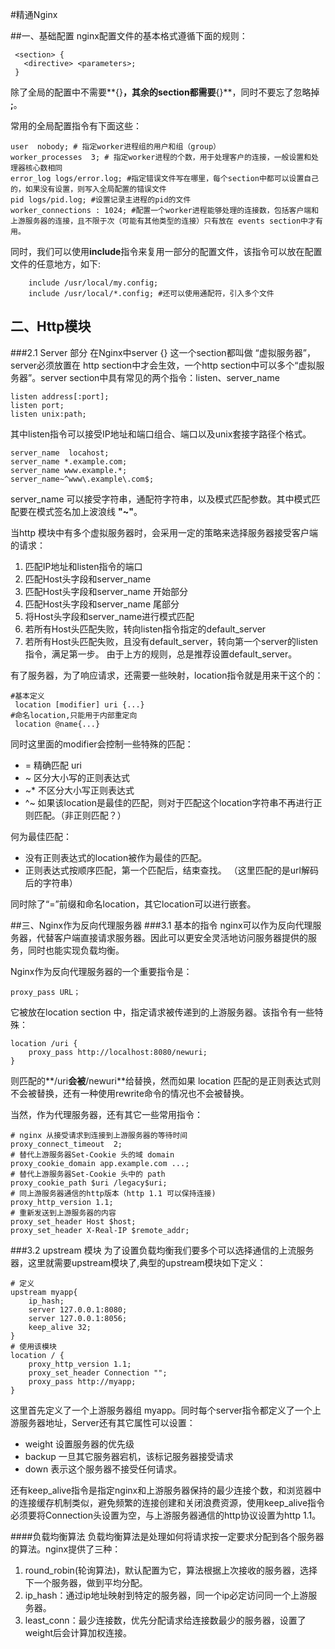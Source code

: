 #精通Nginx

##一、基础配置
nginx配置文件的基本格式遵循下面的规则：

```
 <section> {
   <directive> <parameters>;
 }
```
除了全局的配置中不需要**{}**，其余的section都需要**{}**，同时不要忘了忽略掉  **;**。

常用的全局配置指令有下面这些：

```
user  nobody; # 指定worker进程组的用户和组（group）
worker_processes  3; # 指定worker进程的个数，用于处理客户的连接，一般设置和处理器核心数相同
error_log logs/error.log; #指定错误文件写在哪里，每个section中都可以设置自己的，如果没有设置，则写入全局配置的错误文件
pid logs/pid.log; #设置记录主进程的pid的文件
worker_connections : 1024; #配置一个worker进程能够处理的连接数，包括客户端和上游服务器的连接，且不限于次（可能有其他类型的连接）只有放在 events section中才有用。
```
同时，我们可以使用**include**指令来复用一部分的配置文件，该指令可以放在配置文件的任意地方，如下:
```
    include /usr/local/my.config;
    include /usr/local/*.config; #还可以使用通配符，引入多个文件
```

## 二、Http模块

###2.1 Server 部分
在Nginx中server {} 这一个section都叫做 “虚拟服务器”，server必须放置在 http section中才会生效，一个http section中可以多个“虚拟服务器”。server section中具有常见的两个指令：listen、server_name

```dsconfig
listen address[:port];
listen port;
listen unix:path;
```
其中listen指令可以接受IP地址和端口组合、端口以及unix套接字路径个格式。

```dsconfig
server_name  locahost;
server_name *.example.com;
server_name www.example.*;
server_name~^www\.example\.com$;
```
server_name 可以接受字符串，通配符字符串，以及模式匹配参数。其中模式匹配要在模式签名加上波浪线 **"~"**。

当http 模块中有多个虚拟服务器时，会采用一定的策略来选择服务器接受客户端的请求：
1. 匹配IP地址和listen指令的端口
2. 匹配Host头字段和server_name
3. 匹配Host头字段和server_name 开始部分
4. 匹配Host头字段和server_name 尾部分
5. 将Host头字段和server_name进行模式匹配
6. 若所有Host头匹配失败，转向listen指令指定的default_server
7. 若所有Host头匹配失败，且没有default_server，转向第一个server的listen指令，满足第一步。
由于上方的规则，总是推荐设置default_server。

有了服务器，为了响应请求，还需要一些映射，location指令就是用来干这个的：

```
#基本定义
 location [modifier] uri {...}
#命名location,只能用于内部重定向
 location @name{...}
```
同时这里面的modifier会控制一些特殊的匹配：
* =  精确匹配 uri
* ~  区分大小写的正则表达式
* ~* 不区分大小写正则表达式
* ^~ 如果该location是最佳的匹配，则对于匹配这个location字符串不再进行正则匹配。（非正则匹配？）

何为最佳匹配：
* 没有正则表达式的location被作为最佳的匹配。
* 正则表达式按顺序匹配，第一个匹配后，结束查找。
（这里匹配的是url解码后的字符串）

同时除了“=”前缀和命名location，其它location可以进行嵌套。    

##三、Nginx作为反向代理服务器
###3.1 基本的指令
nginx可以作为反向代理服务器，代替客户端直接请求服务器。因此可以更安全灵活地访问服务器提供的服务，同时也能实现负载均衡。

Nginx作为反向代理服务器的一个重要指令是：

    proxy_pass URL；
它被放在location section 中，指定请求被传递到的上游服务器。该指令有一些特殊：

```
location /uri {
	proxy_pass http://localhost:8080/newuri;
}
```
则匹配的**/uri**会被**/newuri**给替换，然而如果 location 匹配的是正则表达式则不会被替换，还有一种使用rewrite命令的情况也不会被替换。

当然，作为代理服务器，还有其它一些常用指令：

```
# nginx 从接受请求到连接到上游服务器的等待时间
proxy_connect_timeout  2;
# 替代上游服务器Set-Cookie 头的域 domain
proxy_cookie_domain app.example.com ...;
# 替代上游服务器Set-Cookie 头中的 path
proxy_cookie_path $uri /legacy$uri;
# 同上游服务器通信的http版本（http 1.1 可以保持连接)
proxy_http_version 1.1;
# 重新发送到上游服务器的内容
proxy_set_header Host $host;
proxy_set_header X-Real-IP $remote_addr;

```

###3.2 upstream 模块
为了设置负载均衡我们要多个可以选择通信的上流服务器，这里就需要upstream模块了,典型的upstream模块如下定义：

```
# 定义
upstream myapp{
	ip_hash;
	server 127.0.0.1:8080;
	server 127.0.0.1:8056;
	keep_alive 32;
}
# 使用该模块
location / {
    proxy_http_version 1.1;
    proxy_set_header Connection "";
	proxy_pass http://myapp;
}
```
这里首先定义了一个上游服务器组 myapp。同时每个server指令都定义了一个上游服务器地址，Server还有其它属性可以设置：
* weight 设置服务器的优先级
* backup 一旦其它服务器宕机，该标记服务器接受请求
* down 表示这个服务器不接受任何请求。

还有keep\_alive指令是指定nginx和上游服务器保持的最少连接个数，和浏览器中的连接缓存机制类似，避免频繁的连接创建和关闭浪费资源，使用keep\_alive指令必须要将Connection头设置为空，与上游服务器通信的http协议设置为http 1.1。

####负载均衡算法
负载均衡算法是处理如何将请求按一定要求分配到各个服务器的算法。nginx提供了三种：
1. round_robin(轮询算法)，默认配置为它，算法根据上次接收的服务器，选择下一个服务器，做到平均分配。
2. ip_hash：通过ip地址映射到特定的服务器，同一个ip必定访问同一个上游服务器。
3. least_conn：最少连接数，优先分配请求给连接数最少的服务器，设置了weight后会计算加权连接。